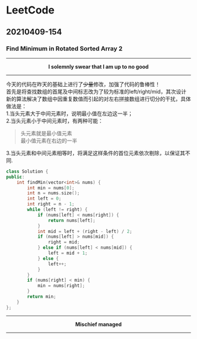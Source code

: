 # LeetCode
## 20210409-154
### Find Minimum in Rotated Sorted Array 2  
***
**<center>I solemnly swear that I am up to no good</center>**  
***  
今天的代码在昨天的基础上进行了~~少量~~修改，加强了代码的鲁棒性！  
首先是将查找数组的首尾及中间标志改为了较为标准的left/right/mid，其次设计新的算法解决了数组中因重复数值而引起的对左右拼接数组进行切分的干扰，具体做法是：  
1.当头元素大于中间元素时，说明最小值在左边这一半；  
2.当头元素小于中间元素时，有两种可能：   
>头元素就是最小值元素  
>最小值元素在右边的一半    

3.当头元素和中间元素相等时，将满足这样条件的首位元素依次剔除，以保证其不同.
```cpp  
class Solution {
public:
    int findMin(vector<int>& nums) {
        int min = nums[0];
        int n = nums.size();
        int left = 0;
        int right = n - 1;
        while (left != right) {
            if (nums[left] < nums[right]) {
                return nums[left];
            }
            int mid = left + (right - left) / 2;
            if (nums[left] > nums[mid]) {
                right = mid;
            } else if (nums[left] < nums[mid]) {
                left = mid + 1;
            } else {
                left++;
            }
        }
        if (nums[right] < min) {
            min = nums[right];
        }
        return min;    
    }
};
```
***
**<center>Mischief managed</center>**  
***
